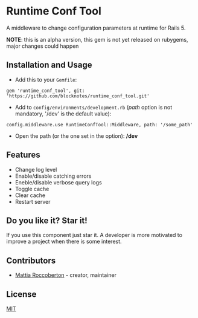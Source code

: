 # Runtime Conf Tool

A middleware to change configuration parameters at runtime for Rails 5.

**NOTE**: this is an alpha version, this gem is not yet released on rubygems, major changes could happen

## Installation and Usage

- Add this to your `Gemfile`:

`gem 'runtime_conf_tool', git: 'https://github.com/blocknotes/runtime_conf_tool.git'`

- Add to `config/environments/development.rb` (_path_ option is not mandatory, '/dev' is the default value):

`config.middleware.use RuntimeConfTool::Middleware, path: '/some_path'`

- Open the path (or the one set in the option): **/dev**

## Features

- Change log level
- Enable/disable catching errors
- Eneble/disable verbose query logs
- Toggle cache
- Clear cache
- Restart server

## Do you like it? Star it!

If you use this component just star it. A developer is more motivated to improve a project when there is some interest.

## Contributors

- [Mattia Roccoberton](http://blocknot.es) - creator, maintainer

## License

[MIT](LICENSE.txt)
